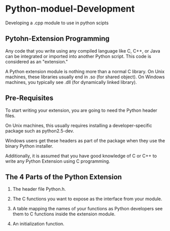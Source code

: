 # Python-moduel-Development
Developing a .cpp module to use in python scipts
## Pytohn-Extension Programming
Any code that you write using any compiled language like C, C++, or Java can be integrated or imported into another Python script. This code is considered as an "extension."

A Python extension module is nothing more than a normal C library. On Unix machines, these libraries usually end in .so (for shared object). On Windows machines, you typically see .dll (for dynamically linked library).

## Pre-Requisites
To start writing your extension, you are going to need the Python header files.

On Unix machines, this usually requires installing a developer-specific package such as python2.5-dev.

Windows users get these headers as part of the package when they use the binary Python installer.

Additionally, it is assumed that you have good knowledge of C or C++ to write any Python Extension using C programming.

## The 4 Parts of the Python Extension
1. The header file Python.h.

2. The C functions you want to expose as the interface from your module.

3. A table mapping the names of your functions as Python developers see them to C functions inside the extension module.

4. An initialization function.
